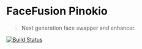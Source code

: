 FaceFusion Pinokio
==================

> Next generation face swapper and enhancer.

[![Build Status](https://img.shields.io/github/actions/workflow/status/facefusion/facefusion-pinokio/ci.yml.svg?branch=master)](https://github.com/facefusion/facefusion-pinokio/actions?query=workflow:ci)
